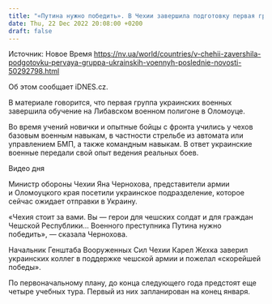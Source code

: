 ```yaml
---
title: "«Путина нужно победить». В Чехии завершила подготовку первая группа украинских военных"
date: Thu, 22 Dec 2022 20:08:00 +0200
draft: false
---
```

Источник: Новое Время https://nv.ua/world/countries/v-chehii-zavershila-podgotovku-pervaya-gruppa-ukrainskih-voennyh-poslednie-novosti-50292798.html


 Об этом сообщает iDNES.cz.

В материале говорится, что первая группа украинских военных завершила обучение на Либавском военном полигоне в Оломоуце.

Во время учений новички и опытные бойцы с фронта учились у чехов базовым военным навыкам, в частности стрельбе из автомата или управлением БМП, а также командным навыкам. В ответ украинские военные передали свой опыт ведения реальных боев.

 Видео дня   

Министр обороны Чехии Яна Чернохова, представители армии и Оломоуцкого края посетили украинское подразделение, которое сейчас ожидает отправки в Украину.

«Чехия стоит за вами. Вы — герои для чешских солдат и для граждан Чешской Республики… Военного преступника Путина нужно победить», — сказала Чернохова.

Начальник Генштаба Вооруженных Сил Чехии Карел Жехка заверил украинских коллег в поддержке чешской армии и пожелал «скорейшей победы».

По первоначальному плану, до конца следующего года предстоят еще четыре учебных тура. Первый из них запланирован на конец января.

